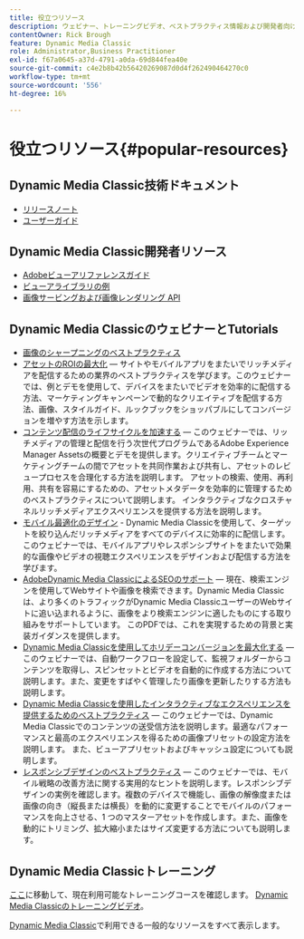 ```yaml
---
title: 役立つリソース
description: ウェビナー、トレーニングビデオ、ベストプラクティス情報および開発者向けリソースへのリンクです。
contentOwner: Rick Brough
feature: Dynamic Media Classic
role: Administrator,Business Practitioner
exl-id: f67a0645-a37d-4791-a0da-69d844fea40e
source-git-commit: c4e2b8b42b56420269087d0d4f262490464270c0
workflow-type: tm+mt
source-wordcount: '556'
ht-degree: 16%

---
```


# 役立つリソース{#popular-resources}

## Dynamic Media Classic技術ドキュメント

* [リリースノート](https://experienceleague.adobe.com/docs/dynamic-media-developer-resources/release-notes/s7rn2017.html)
* [ユーザーガイド](introduction.md)

## Dynamic Media Classic開発者リソース

* [Adobeビューアリファレンスガイド](https://experienceleague.adobe.com/docs/dynamic-media-developer-resources.html)
* [ビューアライブラリの例](https://landing.adobe.com/en/na/dynamic-media/ctir-2755/live-demos.html)
* [画像サービングおよび画像レンダリング API](https://experienceleague.adobe.com/docs/dynamic-media-developer-resources.html)

## Dynamic Media ClassicのウェビナーとTutorials

* [画像のシャープニングのベストプラクティス](/help/assets/s7_sharpening_images.pdf)
* [アセットのROIの最大化](https://adobecustomersuccess.adobeconnect.com/p5ar3hfrrec/?launcher=false&amp;fcsContent=true&amp;pbMode=normal&amp;proto=true)  — サイトやモバイルアプリをまたいでリッチメディアを配信するための業界のベストプラクティスを学びます。このウェビナーでは、例とデモを使用して、デバイスをまたいでビデオを効率的に配信する方法、マーケティングキャンペーンで動的なクリエイティブを配信する方法、画像、スタイルガイド、ルックブックをショッパブルにしてコンバージョンを増やす方法を示します。
* [コンテンツ配信のライフサイクルを加速する](https://adobecustomersuccess.adobeconnect.com/p88ducm9pqv/)  — このウェビナーでは、リッチメディアの管理と配信を行う次世代プログラムであるAdobe Experience Manager Assetsの概要とデモを提供します。クリエイティブチームとマーケティングチームの間でアセットを共同作業および共有し、アセットのレビュープロセスを合理化する方法を説明します。 アセットの検索、使用、再利用、共有を容易にするための、アセットメタデータを効率的に管理するためのベストプラクティスについて説明します。 インタラクティブなクロスチャネルリッチメディアエクスペリエンスを提供する方法を説明します。
* [モバイル最適化のデザイン](https://adobecustomersuccess.adobeconnect.com/p6oqd3wydif/?launcher=false&amp;fcsContent=true&amp;pbMode=normal&amp;proto=true)  - Dynamic Media Classicを使用して、ターゲットを絞り込んだリッチメディアをすべてのデバイスに効率的に配信します。このウェビナーでは、モバイルアプリやレスポンシブサイトをまたいで効果的な画像やビデオの視聴エクスペリエンスをデザインおよび配信する方法を学びます。
* [AdobeDynamic Media ClassicによるSEOのサポート](/help/assets/s7_seo.pdf)  — 現在、検索エンジンを使用してWebサイトや画像を検索できます。Dynamic Media Classicは、より多くのトラフィックがDynamic Media ClassicユーザーのWebサイトに追い込まれるように、画像をより検索エンジンに適したものにする取り組みをサポートしています。 このPDFでは、これを実現するための背景と実装ガイダンスを提供します。
* [Dynamic Media Classicを使用してホリデーコンバージョンを最大化する](https://adobecustomersuccess.adobeconnect.com/p32n1yr85c9/?proto=true)  — このウェビナーでは、自動ワークフローを設定して、監視フォルダーからコンテンツを取得し、スピンセットとビデオを自動的に作成する方法について説明します。また、変更をすばやく管理したり画像を更新したりする方法も説明します。
* [Dynamic Media Classicを使用したインタラクティブなエクスペリエンスを提供するためのベストプラクティス](https://seminars.adobeconnect.com/p7wb8ej3u6d/)  — このウェビナーでは、Dynamic Media Classicでのコンテンツの送受信方法を説明します。最適なパフォーマンスと最高のエクスペリエンスを得るための画像プリセットの設定方法を説明します。 また、ビューアプリセットおよびキャッシュ設定についても説明します。
* [レスポンシブデザインのベストプラクティス](https://offers.adobe.com/en/na/marketing/landings/_40458_responsive_design_live_on_demand_webinar.html)  — このウェビナーでは、モバイル戦略の改善方法に関する実用的なヒントを説明します。レスポンシブデザインの実例を確認します。複数のデバイスで機能し、画像の解像度または画像の向き（縦長または横長）を動的に変更することでモバイルのパフォーマンスを向上させる、1 つのマスターアセットを作成します。また、画像を動的にトリミング、拡大縮小またはサイズ変更する方法についても説明します。

## Dynamic Media Classicトレーニング

[ここ](https://training.adobe.com/training/courses.html#product=adobe-scene7)に移動して、現在利用可能なトレーニングコースを確認します。
[Dynamic Media Classicのトレーニングビデオ](https://experienceleague.adobe.com/docs/dynamic-media-classic/using/intro/training-videos.html#intro)。

[Dynamic Media Classic](home.md)で利用できる一般的なリソースをすべて表示します。
